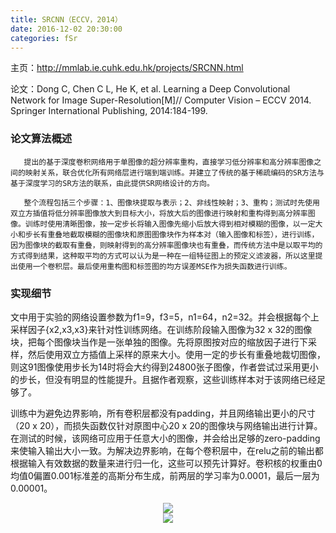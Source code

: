 ```yaml
---
title: SRCNN（ECCV，2014）
date: 2016-12-02 20:30:00
categories: fSr
---
```


<script type="text/javascript" src="http://cdn.mathjax.org/mathjax/latest/MathJax.js?config=default"></script>

主页：[http://mmlab.ie.cuhk.edu.hk/projects/SRCNN.html ](http://mmlab.ie.cuhk.edu.hk/projects/SRCNN.html)

论文：Dong C, Chen C L, He K, et al. Learning a Deep Convolutional Network for Image Super-Resolution[M]// Computer Vision – ECCV 2014. Springer International Publishing, 2014:184-199.

### 论文算法概述

       提出的基于深度卷积网络用于单图像的超分辨率重构，直接学习低分辨率和高分辨率图像之间的映射关系，联合优化所有网络层进行端到端训练。并建立了传统的基于稀疏编码的SR方法与基于深度学习的SR方法的联系，由此提供SR网络设计的方向。

       整个流程包括三个步骤：1、图像块提取与表示；2、非线性映射；3、重构；测试时先使用双立方插值将低分辨率图像放大到目标大小，将放大后的图像进行映射和重构得到高分辨率图像。训练时使用清晰图像，按一定步长将输入图像先缩小后放大得到相对模糊的图像，以一定大小和步长有重叠地截取模糊的图像块和原图图像块作为样本对（输入图像和标签），进行训练，因为图像块的截取有重叠，则映射得到的高分辨率图像块也有重叠，而传统方法中是以取平均的方式得到结果，这种取平均的方式可以认为是一种在一组特征图上的预定义滤波器，所以这里提出使用一个卷积层。最后使用重构图和标签图的均方误差MSE作为损失函数进行训练。


### 实现细节

   文中用于实验的网络设置参数为f1=9，f3=5，n1=64，n2=32。并会根据每个上采样因子{x2,x3,x3}来针对性训练网络。在训练阶段输入图像为32 x 32的图像块，把每个图像块当作是一张单独的图像。先将原图按对应的缩放因子进行下采样，然后使用双立方插值上采样的原来大小。使用一定的步长有重叠地裁切图像，则这91图像使用步长为14时将会大约得到24800张子图像，作者尝试过采用更小的步长，但没有明显的性能提升。且据作者观察，这些训练样本对于该网络已经足够了。

   训练中为避免边界影响，所有卷积层都没有padding，并且网络输出更小的尺寸（20 x 20），而损失函数仅针对原图中心20 x 20的图像块与网络输出进行计算。在测试的时候，该网络可应用于任意大小的图像，并会给出足够的zero-padding来使输入输出大小一致。为解决边界影响，在每个卷积层中，在relu之前的输出都根据输入有效数据的数量来进行归一化，这些可以预先计算好。卷积核的权重由0均值0偏置0.001标准差的高斯分布生成，前两层的学习率为0.0001，最后一层为0.00001。


<center><img src="{{ site.baseurl }}/images/pdSr/srcnn1.png"></center>

<center><img src="{{ site.baseurl }}/images/pdSr/srcnn2.png"></center>

